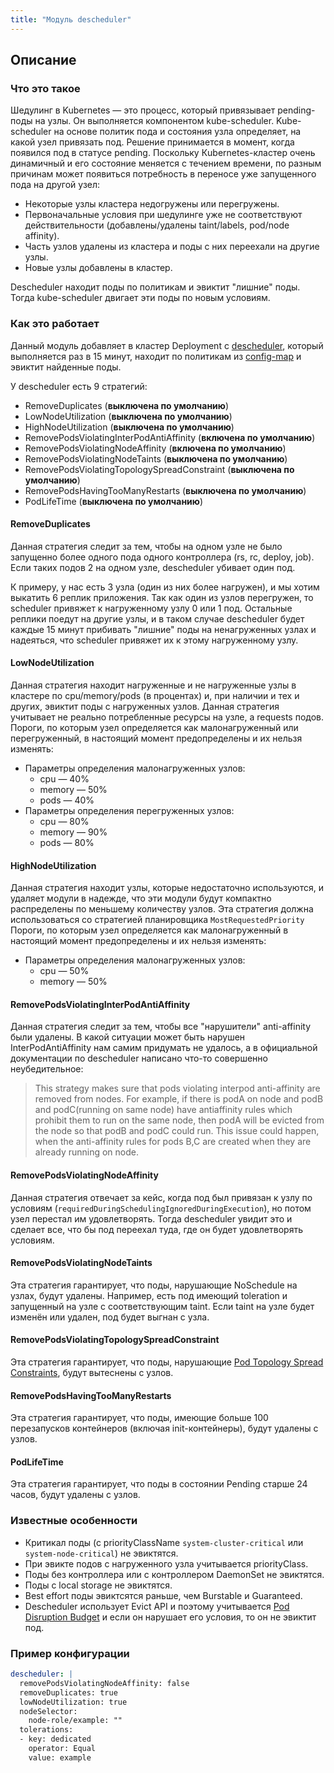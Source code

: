```yaml
---
title: "Модуль descheduler"
---
```


## Описание
### Что это такое

Шедулинг в Kubernetes — это процесс, который привязывает pending-поды на узлы. Он выполняется компонентом kube-scheduler. Kube-scheduler на основе политик пода и состояния узла определяет, на какой узел привязать под. Решение принимается в момент, когда появился под в статусе pending. Поскольку Кubernetes-кластер очень динамичный и его состояние меняется с течением времени, по разным причинам может появиться потребность в переносе уже запущенного пода на другой узел:
* Некоторые узлы кластера недогружены или перегружены.
* Первоначальные условия при шедулинге уже не соответствуют действительности (добавлены/удалены taint/labels, pod/node affinity).
* Часть узлов удалены из кластера и поды с них переехали на другие узлы.
* Новые узлы добавлены в кластер.

Descheduler находит поды по политикам и эвиктит "лишние" поды. Тогда kube-scheduler двигает эти поды по новым условиям.

### Как это работает

Данный модуль добавляет в кластер Deployment с [descheduler](https://github.com/kubernetes-incubator/descheduler), который выполняется раз в 15 минут, находит по политикам из [config-map](templates/config-map.yaml) и эвиктит найденные поды.

У descheduler есть 9 стратегий:
* RemoveDuplicates (**выключена по умолчанию**)
* LowNodeUtilization (**выключена по умолчанию**)
* HighNodeUtilization (**выключена по умолчанию**)
* RemovePodsViolatingInterPodAntiAffinity (**включена по умолчанию**)
* RemovePodsViolatingNodeAffinity (**включена по умолчанию**)
* RemovePodsViolatingNodeTaints (**выключена по умолчанию**)
* RemovePodsViolatingTopologySpreadConstraint (**выключена по умолчанию**)
* RemovePodsHavingTooManyRestarts (**выключена по умолчанию**)
* PodLifeTime (**выключена по умолчанию**)

#### RemoveDuplicates

Данная стратегия следит за тем, чтобы на одном узле не было запущенно более одного пода одного контроллера (rs, rc, deploy, job). Если таких подов 2 на одном узле, descheduler убивает один под.

К примеру, у нас есть 3 узла (один из них более нагружен), и мы хотим выкатить 6 реплик приложения. Так как один из узлов перегружен, то scheduler привяжет к нагруженному узлу 0 или 1 под. Остальные реплики поедут на другие узлы, и в таком случае descheduler будет каждые 15 минут прибивать "лишние" поды на ненагруженных узлах и надеяться, что scheduler привяжет их к этому нагруженному узлу.

#### LowNodeUtilization

Данная стратегия находит нагруженные и не нагруженные узлы в кластере по cpu/memory/pods (в процентах) и, при наличии и тех и других, эвиктит поды с нагруженных узлов. Данная стратегия учитывает не реально потребленные ресурсы на узле, а requests подов.
Пороги, по которым узел определяется как малонагруженный или перегруженный, в настоящий момент предопределены и их нельзя изменять:
* Параметры определения малонагруженных узлов:
  * cpu — 40%
  * memory — 50%
  * pods — 40%
* Параметры определения перегруженных узлов:
  * cpu — 80%
  * memory — 90%
  * pods — 80%

#### HighNodeUtilization

Данная стратегия находит узлы, которые недостаточно используются, и удаляет модули в надежде, что эти модули будут компактно распределены по меньшему количеству узлов. Эта стратегия должна использоваться со стратегией планировщика `MostRequestedPriority`
Пороги, по которым узел определяется как малонагруженный в настоящий момент предопределены и их нельзя изменять:
* Параметры определения малонагруженных узлов:
  * cpu — 50%
  * memory — 50%

#### RemovePodsViolatingInterPodAntiAffinity

Данная стратегия следит за тем, чтобы все "нарушители" anti-affinity были удалены. В какой ситуации может быть нарушен InterPodAntiAffinity нам самим придумать не удалось, а в официальной документации по descheduler написано что-то совершенно неубедительное:
> This strategy makes sure that pods violating interpod anti-affinity are removed from nodes. For example, if there is podA on node and podB and podC(running on same node) have antiaffinity rules which prohibit them to run on the same node, then podA will be evicted from the node so that podB and podC could run. This issue could happen, when the anti-affinity rules for pods B,C are created when they are already running on node.

#### RemovePodsViolatingNodeAffinity

Данная стратегия отвечает за кейс, когда под был привязан к узлу по условиям (`requiredDuringSchedulingIgnoredDuringExecution`), но потом узел перестал им удовлетворять. Тогда descheduler увидит это и сделает все, что бы под переехал туда, где он будет удовлетворять условиям.

#### RemovePodsViolatingNodeTaints
Эта стратегия гарантирует, что поды, нарушающие NoSchedule на узлах, будут удалены. Например, есть под имеющий toleration и запущенный на узле с соответствующим taint. Если taint на узле будет изменён или удален, под будет выгнан с узла.

#### RemovePodsViolatingTopologySpreadConstraint
Эта стратегия гарантирует, что поды, нарушающие [Pod Topology Spread Constraints](https://kubernetes.io/docs/concepts/workloads/pods/pod-topology-spread-constraints/), будут вытеснены с узлов.

#### RemovePodsHavingTooManyRestarts
Эта стратегия гарантирует, что поды, имеющие больше 100 перезапусков контейнеров (включая init-контейнеры), будут удалены с узлов.

#### PodLifeTime
Эта стратегия гарантирует, что поды в состоянии Pending старше 24 часов, будут удалены с узлов.

### Известные особенности

* Критикал поды (с priorityClassName `system-cluster-critical` или `system-node-critical`) не эвиктятся.
* При эвикте подов с нагруженного узла учитывается priorityClass.
* Поды без контроллера или с контроллером DaemonSet не эвиктятся.
* Поды с local storage не эвиктятся.
* Best effort поды эвиктсятся раньше, чем Burstable и Guaranteed.
* Descheduler использует Evict API и поэтому учитывается [Pod Disruption Budget](https://kubernetes.io/docs/concepts/workloads/pods/disruptions/) и если он нарушает его условия, то он не эвиктит под.

### Пример конфигурации

```yaml
descheduler: |
  removePodsViolatingNodeAffinity: false
  removeDuplicates: true
  lowNodeUtilization: true
  nodeSelector:
    node-role/example: ""
  tolerations:
  - key: dedicated
    operator: Equal
    value: example
```
